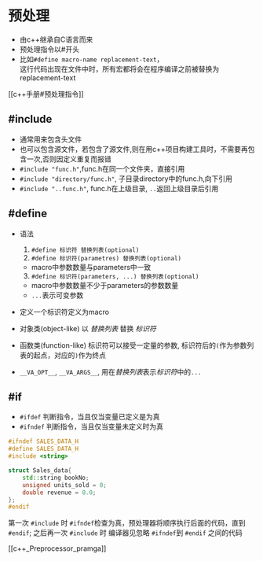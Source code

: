 # 预处理

- 由c++继承自C语言而来
- 预处理指令以#开头
- 比如`#define macro-name replacement-text`，  
这行代码出现在文件中时，所有宏都将会在程序编译之前被替换为replacement-text

[[c++手册#预处理指令]]

## \#include 

- 通常用来包含头文件
- 也可以包含源文件，若包含了源文件,则在用c++项目构建工具时，不需要再包含一次,否则因定义重复而报错
- `#include "func.h"`,func.h在同一个文件夹，直接引用
- `#include "directory/func.h"`, 子目录directory中的func.h,向下引用
- `#include "..func.h"`, func.h在上级目录, `..`返回上级目录后引用

## \#define

- 语法
  1. `#define 标识符 替换列表(optional)`
  2. `#define 标识符(parametres) 替换列表(optional)`
    - macro中参数数量与parameters中一致
  3. `#define 标识符(parameters, ...) 替换列表(optional)`
    - macro中参数数量不少于parameters的参数数量
    - `...`表示可变参数
    
- 定义一个标识符定义为macro
- 对象类(object-like) 以 *替换列表* 替换 *标识符*
- 函数类(function-like) 标识符可以接受一定量的参数, 标识符后的`(`作为参数列表的起点，对应的`)`作为终点 
- `__VA_OPT__`, `__VA_ARGS__`, 用在*替换列表*表示*标识符*中的`...`


## \#if
- `#ifdef` 判断指令，当且仅当变量已定义是为真
- `#ifndef` 判断指令，当且仅当变量未定义时为真

```c++
#ifndef SALES_DATA_H
#define SALES_DATA_H
#include <string>

struct Sales_data{
    std::string bookNo;
    unsigned units_sold = 0;
    double revenue = 0.0;
};
#endif
```

第一次 `#include` 时 `#ifndef`检查为真，预处理器将顺序执行后面的代码，直到 `#endif`;
之后再一次 `#include` 时 编译器见忽略 `#ifndef`到 `#endif` 之间的代码

[[c++_Preprocessor_pramga]]
